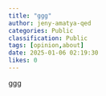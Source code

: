 ```yaml
---
title: "ggg"
author: jeny-amatya-qed
categories: Public
classification: Public
tags: [opinion,about]
date: 2025-01-06 02:19:30 
likes: 0
---
```


ggg